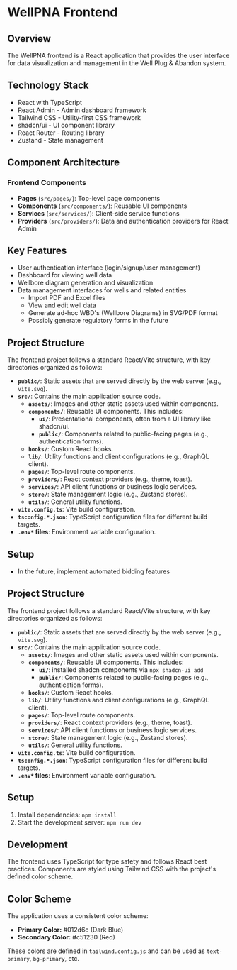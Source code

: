 # WellPNA Frontend

## Overview

The WellPNA frontend is a React application that provides the user interface for data visualization and management in the Well Plug & Abandon system.

## Technology Stack

- React with TypeScript
- React Admin - Admin dashboard framework
- Tailwind CSS - Utility-first CSS framework
- shadcn/ui - UI component library
- React Router - Routing library
- Zustand - State management

## Component Architecture

### Frontend Components

- **Pages** (`src/pages/`): Top-level page components
- **Components** (`src/components/`): Reusable UI components
- **Services** (`src/services/`): Client-side service functions
- **Providers** (`src/providers/`): Data and authentication providers for React Admin

## Key Features

- User authentication interface (login/signup/user management)
- Dashboard for viewing well data
- Wellbore diagram generation and visualization
- Data management interfaces for wells and related entities
  - Import PDF and Excel files
  - View and edit well data
  - Generate ad-hoc WBD's (Wellbore Diagrams) in SVG/PDF format
  - Possibly generate regulatory forms in the future
 ## Project Structure
 
 The frontend project follows a standard React/Vite structure, with key directories organized as follows:
 
 -   **`public/`**: Static assets that are served directly by the web server (e.g., `vite.svg`).
 -   **`src/`**: Contains the main application source code.
     -   **`assets/`**: Images and other static assets used within components.
     -   **`components/`**: Reusable UI components. This includes:
         -   **`ui/`**: Presentational components, often from a UI library like shadcn/ui.
         -   **`public/`**: Components related to public-facing pages (e.g., authentication forms).
     -   **`hooks/`**: Custom React hooks.
     -   **`lib/`**: Utility functions and client configurations (e.g., GraphQL client).
     -   **`pages/`**: Top-level route components.
     -   **`providers/`**: React context providers (e.g., theme, toast).
     -   **`services/`**: API client functions or business logic services.
     -   **`store/`**: State management logic (e.g., Zustand stores).
     -   **`utils/`**: General utility functions.
 -   **`vite.config.ts`**: Vite build configuration.
 -   **`tsconfig.*.json`**: TypeScript configuration files for different build targets.
 -   **`.env*` files**: Environment variable configuration.
 
 ## Setup
- In the future, implement automated bidding features

## Project Structure

The frontend project follows a standard React/Vite structure, with key directories organized as follows:

-   **`public/`**: Static assets that are served directly by the web server (e.g., `vite.svg`).
-   **`src/`**: Contains the main application source code.
    -   **`assets/`**: Images and other static assets used within components.
    -   **`components/`**: Reusable UI components. This includes:
        -   **`ui/`**: installed shadcn components via `npx shadcn-ui add`
        -   **`public/`**: Components related to public-facing pages (e.g., authentication forms).
    -   **`hooks/`**: Custom React hooks.
    -   **`lib/`**: Utility functions and client configurations (e.g., GraphQL client).
    -   **`pages/`**: Top-level route components.
    -   **`providers/`**: React context providers (e.g., theme, toast).
    -   **`services/`**: API client functions or business logic services.
    -   **`store/`**: State management logic (e.g., Zustand stores).
    -   **`utils/`**: General utility functions.
-   **`vite.config.ts`**: Vite build configuration.
-   **`tsconfig.*.json`**: TypeScript configuration files for different build targets.
-   **`.env*` files**: Environment variable configuration.

## Setup

1. Install dependencies: `npm install`
2. Start the development server: `npm run dev`

## Development

The frontend uses TypeScript for type safety and follows React best practices. Components are styled using Tailwind CSS with the project's defined color scheme.

## Color Scheme

The application uses a consistent color scheme:

- **Primary Color:** #012d6c (Dark Blue)
- **Secondary Color:** #c51230 (Red)

These colors are defined in `tailwind.config.js` and can be used as `text-primary`, `bg-primary`, etc.
